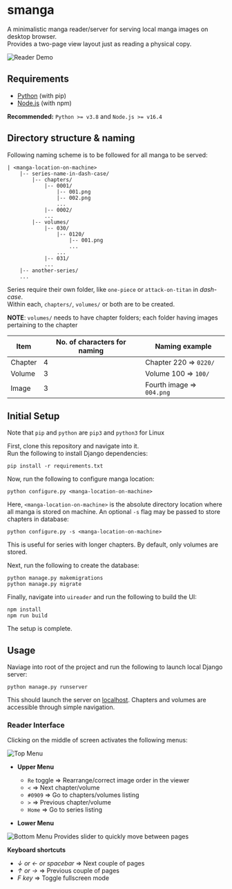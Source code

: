# smanga
A minimalistic manga reader/server for serving local manga images on desktop browser.\
Provides a two-page view layout just as reading a physical copy.

![Reader Demo](https://i.imgur.com/8JdS584.png)

## Requirements

* [Python](https://python.org/downloads/ "Download Python") (with pip)
* [Node.js](https://nodejs.org/en/download/ "Download Node.js") (with npm)

**Recommended:** `Python >= v3.8` and `Node.js >= v16.4`

## Directory structure & naming
Following naming scheme is to be followed for all manga to be served:
```
| <manga-location-on-machine>
    |-- series-name-in-dash-case/
        |-- chapters/
            |-- 0001/
                |-- 001.png
                |-- 002.png
                ...
            |-- 0002/
            ...
        |-- volumes/
            |-- 030/
                |-- 0120/
                    |-- 001.png
                    ...
                ...
            |-- 031/
            ...
    |-- another-series/
    ...
```
Series require their own folder, like `one-piece` or `attack-on-titan` in *dash-case*.\
Within each, `chapters/`, `volumes/` or both are to be created.

**NOTE**: `volumes/` needs to have chapter folders; each folder having images pertaining to the chapter

|Item|No. of characters for naming|Naming example|
|---------|--------------|-----|
|Chapter|4|Chapter 220 &#8658; `0220/`|
|Volume|3|Volume 100 &#8658; `100/`|
|Image|3|Fourth image &#8658; `004.png`|

## Initial Setup
Note that `pip` and `python` are `pip3` and `python3` for Linux

First, clone this repository and navigate into it.\
Run the following to install Django dependencies:
```
pip install -r requirements.txt
```
Now, run the following to configure manga location:
```
python configure.py <manga-location-on-machine>
```
Here, `<manga-location-on-machine>` is the absolute directory location where all manga is stored on machine.
An optional `-s` flag may be passed to store chapters in database:
```
python configure.py -s <manga-location-on-machine>
```
This is useful for series with longer chapters. By default, only volumes are stored.

Next, run the following to create the database:
```
python manage.py makemigrations
python manage.py migrate
```
Finally, navigate into `uireader` and run the following to build the UI:
```
npm install
npm run build
```
The setup is complete.

## Usage
Naviage into root of the project and run the following to launch local Django server:
```
python manage.py runserver
```
This should launch the server on [localhost](http://localhost:8000 "localhost:8000"). Chapters and volumes are accessible through simple navigation.

### Reader Interface
Clicking on the middle of screen activates the following menus:

![Top Menu](https://i.imgur.com/gho9Aee.png)
* **Upper Menu**
  * `Re` toggle &#8658; Rearrange/correct image order in the viewer
  * `<` &#8658; Next chapter/volume
  * `#0909` &#8658; Go to chapters/volumes listing
  * `>` &#8658; Previous chapter/volume
  * `Home` &#8658; Go to series listing

* **Lower Menu**

![Bottom Menu](https://i.imgur.com/Q3m45by.png)
Provides slider to quickly move between pages

**Keyboard shortcuts**
* *&#8595; or &#8592; or spacebar* &#8658; Next couple of pages
* *&#8593; or &#8594;* &#8658; Previous couple of pages
* *F key* &#8658; Toggle fullscreen mode

